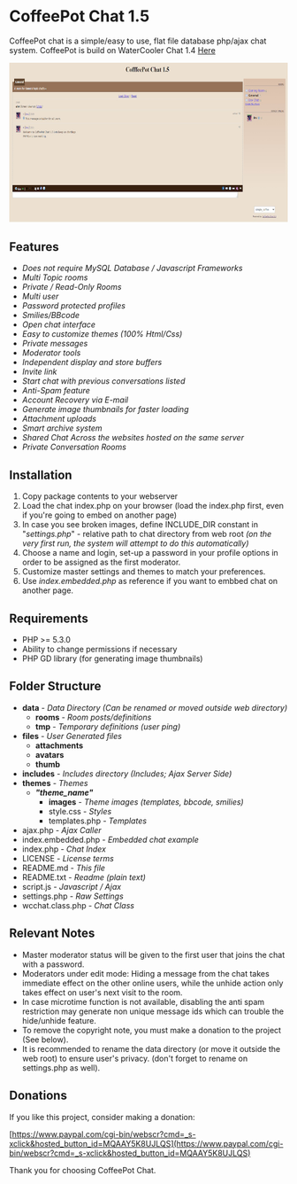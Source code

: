 # CoffeePot Chat 1.5

CoffeePot chat is a simple/easy to use, flat file database php/ajax chat system.
CoffeePot is build on WaterCooler Chat 1.4 [Here](https://github.com/jonufele/WaterCooler-Chat)

![Preview](https://github.com/rexzooly/CoffeePot-Chat/blob/master/preview.jpg)

## Features

- *Does not require MySQL Database / Javascript Frameworks* 
- *Multi Topic rooms*
- *Private / Read-Only Rooms*
- *Multi user*
- *Password protected profiles*
- *Smilies/BBcode*
- *Open chat interface*
- *Easy to customize themes (100% Html/Css)*
- *Private messages*
- *Moderator tools*
- *Independent display and store buffers*
- *Invite link*
- *Start chat with previous conversations listed*
- *Anti-Spam feature*
- *Account Recovery via E-mail*
- *Generate image thumbnails for faster loading*
- *Attachment uploads*
- *Smart archive system*
- *Shared Chat Across the websites hosted on the same server*
- *Private Conversation Rooms*

## Installation

 1. Copy package contents to your webserver
 2. Load the chat index.php on your browser (load the index.php first, even if you're going to embed on another page)
 2. In case you see broken images, define INCLUDE_DIR constant in "*settings.php*" - relative path to chat directory from web root *(on the very first run, the system will attempt to do this automatically)*
 3. Choose a name and login, set-up a password in your profile options in order to be assigned as the first moderator.
 4. Customize master settings and themes to match your preferences.
 5. Use *index.embedded.php* as reference if you want to embbed chat on another page.

## Requirements

 - PHP >= 5.3.0
 - Ability to change permissions if necessary
 - PHP GD library (for generating image thumbnails)

## Folder Structure

- **data**	- *Data Directory (Can be renamed or moved outside web directory)*
	- **rooms** - *Room posts/definitions*
	- **tmp** - *Temporary definitions (user ping)*
- **files** - *User Generated files*
	- **attachments**
	- **avatars**
	- **thumb**
- **includes** - *Includes directory (Includes; Ajax Server Side)*
- **themes** - *Themes*
	- ***"theme_name"***
		- **images** - *Theme images (templates, bbcode, smilies)*
		- style.css - *Styles*
		- templates.php - *Templates*
- ajax.php - *Ajax Caller*
- index.embedded.php - *Embedded chat example*
- index.php - *Chat Index*
- LICENSE - *License terms*
- README.md - *This file*
- README.txt - *Readme (plain text)*
- script.js - *Javascript / Ajax*
- settings.php - *Raw Settings*
- wcchat.class.php - *Chat Class*


## Relevant Notes

- Master moderator status will be given to the first user that joins the chat with a password.
- Moderators under edit mode: Hiding a message from the chat takes immediate effect on the other online users, while the unhide action only takes effect on user's next visit to the room.
- In case microtime function is not available, disabling the anti spam restriction may generate non unique message ids which can trouble the hide/unhide feature.
- To remove the copyright note, you must make a donation to the project (See below).
- It is recommended to rename the data directory (or move it outside the web root) to ensure user's privacy. (don't forget to rename on settings.php as well).


## Donations

If you like this project, consider making a donation:

[https://www.paypal.com/cgi-bin/webscr?cmd=_s-xclick&hosted_button_id=MQAAY5K8UJLQS](https://www.paypal.com/cgi-bin/webscr?cmd=_s-xclick&hosted_button_id=MQAAY5K8UJLQS)

Thank you for choosing CoffeePot Chat.
